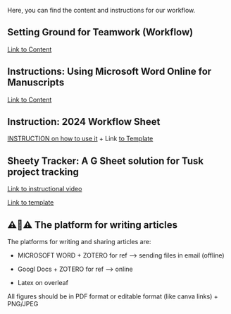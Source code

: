 Here, you can find the content and instructions for our workflow. 

## Setting Ground for Teamwork (Workflow)
  
[Link to Content](https://amirsafavi.com/index.php/setting-ground-for-teamwork/)

## Instructions: Using Microsoft Word Online for Manuscripts

[Link to Content](https://youtu.be/SaybuuZFAQY)

## Instruction: 2024 Workflow Sheet

[INSTRUCTION on how to use it](https://youtu.be/BpUohnBkef8) + Link [to Template](https://docs.google.com/spreadsheets/d/1M8X83P9wy4CtMqQnjoKmNLz-UjaZCCkEaZoUSdQRaYE/edit?usp=sharing)

## Sheety Tracker: A G Sheet solution for Tusk project tracking
[Link to instructional video](https://youtu.be/xeVTexVQJUQ)

[Link to template](https://docs.google.com/spreadsheets/d/1GS7O6SNVN0OZst5bv8GcnmHsNT7tcc6wup2RV0b4NtE/edit?usp=sharing)

## ⚠️🔴⚠️ The platform for writing articles 

The platforms for writing and sharing articles are:

- MICROSOFT WORD + ZOTERO for ref --> sending files in email (offline)

- Googl Docs + ZOTERO for ref --> online

- Latex on overleaf

All figures should be in PDF format or editable format (like canva links) + PNG/JPEG
